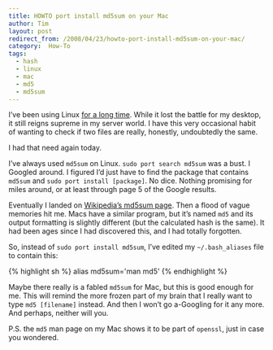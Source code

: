 ```yaml
---
title: HOWTO port install md5sum on your Mac
author: Tim
layout: post
redirect_from: /2008/04/23/howto-port-install-md5sum-on-your-mac/
category:  How-To
tags:
  - hash
  - linux
  - mac
  - md5
  - md5sum
---
```

I&#8217;ve been using Linux [for a long time][1]. While it lost the battle for my desktop, it still reigns supreme in my server world. I have this very occasional habit of wanting to check if two files are really, honestly, undoubtedly the same.

I had that need again today.

I&#8217;ve always used `md5sum` on Linux. `sudo port search md5sum` was a bust. I Googled around. I figured I&#8217;d just have to find the package that contains `md5sum` and `sudo port install [package]`. No dice. Nothing promising for miles around, or at least through page 5 of the Google results.

 [1]: http://timshadel.com/2006/11/15/election-results-mac-over-ubuntu-in-a-landslide/

<!--more-->

Eventually I landed on [Wikipedia&#8217;s md5sum page][2]. Then a flood of vague memories hit me. Macs have a similar program, but it&#8217;s named `md5` and its output formatting is slightly different (but the calculated hash is the same). It had been ages since I had discovered this, and I had totally forgotten.

So, instead of `sudo port install md5sum`, I&#8217;ve edited my `~/.bash_aliases` file to contain this:

{% highlight sh %}
alias md5sum='man md5'
{% endhighlight %}

Maybe there really is a fabled `md5sum` for Mac, but this is good enough for me. This will remind the more frozen part of my brain that I really want to type `md5 [filename]` instead. And then I won&#8217;t go a-Googling for it any more. And perhaps, neither will you.

P.S. the `md5` man page on my Mac shows it to be part of `openssl`, just in case you wondered.

 [2]: http://en.wikipedia.org/wiki/Md5sum
